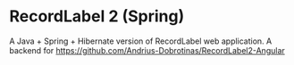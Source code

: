 ﻿# RecordLabel 2 (Spring)
A Java + Spring + Hibernate version of RecordLabel web application. A backend for https://github.com/Andrius-Dobrotinas/RecordLabel2-Angular
